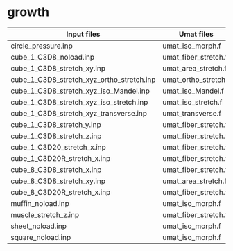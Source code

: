 # growth

| Input files                               | Umat files           |
|-------------------------------------------|----------------------|
| circle_pressure.inp                       | umat_iso_morph.f     |
| cube_1_C3D8_noload.inp                    | umat_fiber_stretch.f |
| cube_1_C3D8_stretch_xy.inp                | umat_area_stretch.f  |
| cube_1_C3D8_stretch_xyz_ortho_stretch.inp | umat_ortho_stretch.f |
| cube_1_C3D8_stretch_xyz_iso_Mandel.inp    | umat_iso_Mandel.f    |
| cube_1_C3D8_stretch_xyz_iso_stretch.inp   | umat_iso_stretch.f   |
| cube_1_C3D8_stretch_xyz_transverse.inp    | umat_transverse.f    |
| cube_1_C3D8_stretch_y.inp                 | umat_fiber_stretch.f |
| cube_1_C3D8_stretch_z.inp                 | umat_fiber_stretch.f |
| cube_1_C3D20_stretch_x.inp                | umat_fiber_stretch.f |
| cube_1_C3D20R_stretch_x.inp               | umat_fiber_stretch.f |
| cube_8_C3D8_stretch_x.inp                 | umat_fiber_stretch.f |
| cube_8_C3D8_stretch_xy.inp                | umat_area_stretch.f  |
| cube_8_C3D20R_stretch_x.inp               | umat_fiber_stretch.f |
| muffin_noload.inp                         | umat_iso_morph.f     |
| muscle_stretch_z.inp                      | umat_fiber_stretch.f |
| sheet_noload.inp                          | umat_iso_morph.f     |
| square_noload.inp                         | umat_iso_morph.f     |